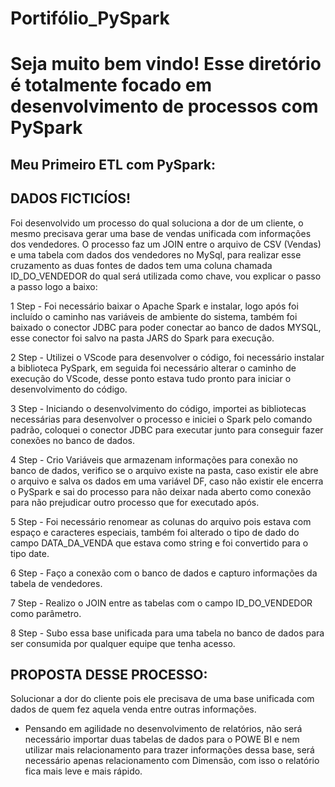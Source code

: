 # Portifólio_PySpark
# Seja muito bem vindo! Esse diretório é totalmente focado em desenvolvimento de processos com PySpark

## Meu Primeiro ETL com PySpark:

## DADOS FICTICÍOS!

Foi desenvolvido um processo do qual soluciona a dor de um cliente, o mesmo precisava gerar uma base de vendas unificada com informações dos vendedores. O processo faz um JOIN entre o arquivo de CSV (Vendas) e uma tabela com dados dos vendedores no MySql, para realizar esse cruzamento as duas fontes de dados tem uma coluna chamada ID_DO_VENDEDOR do qual será utilizada como chave, vou explicar o passo a passo logo a baixo:

1 Step - Foi necessário baixar o Apache Spark e instalar, logo após foi incluído o caminho nas variáveis de ambiente do sistema, também foi baixado o conector JDBC para poder conectar ao banco de dados MYSQL, esse conector foi salvo na pasta JARS do Spark para execução.

2 Step - Utilizei o VScode para desenvolver o código, foi necessário instalar a biblioteca PySpark, em seguida foi necessário alterar o caminho de execução do VScode, desse ponto estava tudo pronto para iniciar o desenvolvimento do código.

3 Step - Iniciando o desenvolvimento do código, importei as bibliotecas necessárias para desenvolver o processo e iniciei o Spark pelo comando padrão, coloquei o conector JDBC para executar junto para conseguir fazer conexões no banco de dados.

4 Step - Crio Variáveis que armazenam informações para conexão no banco de dados, verifico se o arquivo existe na pasta, caso existir ele abre o arquivo e salva os dados em uma variável DF, caso não existir ele encerra o PySpark e sai do processo para não deixar nada aberto como conexão para não prejudicar outro processo que for executado após.

5 Step - Foi necessário renomear as colunas do arquivo pois estava com espaço e caracteres especiais, também foi alterado o tipo de dado do campo DATA_DA_VENDA que estava como string e foi convertido para o tipo date.

6 Step - Faço a conexão com o banco de dados e capturo informações da tabela de vendedores.

7 Step - Realizo o JOIN entre as tabelas com o campo ID_DO_VENDEDOR como parâmetro.

8 Step - Subo essa base unificada para uma tabela no banco de dados para ser consumida por qualquer equipe que tenha acesso.

## PROPOSTA DESSE PROCESSO: 
Solucionar a dor do cliente pois ele precisava de uma base unificada com dados de quem fez aquela venda entre outras informações.
- Pensando em agilidade no desenvolvimento de relatórios, não será necessário importar duas tabelas de dados para o POWE BI e nem utilizar mais relacionamento para trazer informações dessa base, será necessário apenas relacionamento com Dimensão, com isso o relatório fica mais leve e mais rápido.